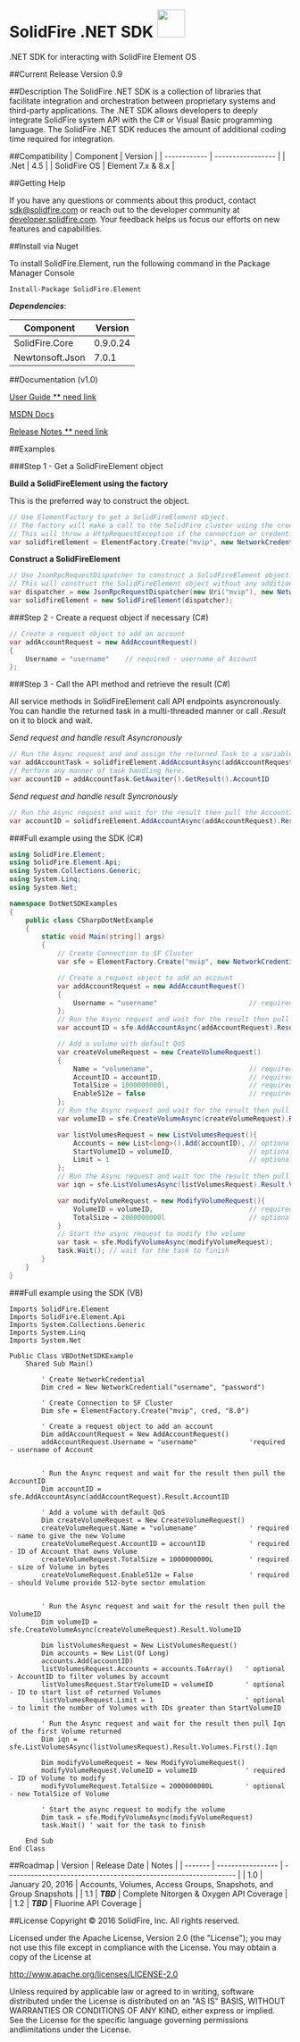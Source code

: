 # SolidFire .NET SDK <img src="http://solidfire.github.io/sdk-dotnet/img/icon_128x128.png" height="50" width="50" >

.NET SDK for interacting with SolidFire Element OS

##Current Release
Version 0.9

##Description
The SolidFire .NET SDK is a collection of libraries that facilitate integration and orchestration between proprietary systems and third-party applications. The .NET SDK allows developers to deeply integrate SolidFire system API with the C# or Visual Basic programming language. The SolidFire .NET SDK reduces the amount of additional coding time required for integration.

##Compatibility
| Component    | Version           |
| ------------ | ----------------- |
| .Net         | 4.5               |
| SolidFire OS | Element 7.x & 8.x |

##Getting Help

If you have any questions or comments about this product, contact <sdk@solidfire.com> or reach out to the developer community at [developer.solidfire.com](http://developer.solidfire.com). Your feedback helps us focus our efforts on new features and capabilities.

##Install via Nuget

To install SolidFire.Element, run the following command in the Package Manager Console

```
Install-Package SolidFire.Element
```

___Dependencies___:

| Component       | Version    |
| --------------- | ---------- |
| SolidFire.Core  | 0.9.0.24   |
| Newtonsoft.Json | 7.0.1      |


##Documentation (v1.0)

[User Guide ** need link](http://solidfire.github.io/sdk-dotnet)

[MSDN Docs](http://solidfire.github.io/sdk-dotnet/help/v1.1/html/N_SolidFire_Element.htm) 

[Release Notes ** need link](http://solidfire.github.io/sdk-dotnet)

##Examples

###Step 1 - Get a SolidFireElement object

**Build a SolidFireElement using the factory**

This is the preferred way to construct the object.

```c#
// Use ElementFactory to get a SolidFireElement object.
// The factory will make a call to the SolidFire cluster using the credentials supplied to test the connection.
// This will throw a HttpRequestException if the connection or credentials are invalid.
var solidfireElement = ElementFactory.Create("mvip", new NetworkCredential("username", "password"), "8.0");
```

**Construct a SolidFireElement**

```c#
// Use JsonRpcRequestDispatcher to construct a SolidFireElement object.
// This will construct the SolidFireElement object without any additional checking of the credentials and endpoint.
var dispatcher = new JsonRpcRequestDispatcher(new Uri("mvip"), new NetworkCredential("userName", "password"));
var solidfireElement = new SolidFireElement(dispatcher);
```

###Step 2 - Create a request object if necessary (C#)
```c#
// Create a request object to add an account
var addAccountRequest = new AddAccountRequest()
{
    Username = "username"    // required - username of Account
};
```

###Step 3 - Call the API method and retrieve the result (C#)

All service methods in SolidFireElement call API endpoints asyncronously. You can handle the returned task in a multi-threaded manner or call *.Result* on it to block and wait.

_Send request and handle result Asyncronously_

```c#
// Run the Async request and and assign the returned Task to a variable
var addAccountTask = solidfireElement.AddAccountAsync(addAccountRequest);
// Perform any manner of task handling here.
var accountID = addAccountTask.GetAwaiter().GetResult().AccountID   
```

_Send request and handle result Syncronously_

```c#
// Run the Async request and wait for the result then pull the AccountID
var accountID = solidfireElement.AddAccountAsync(addAccountRequest).Result.AccountID;    
```


###Full example using the SDK (C#)
```c#
using SolidFire.Element;
using SolidFire.Element.Api;
using System.Collections.Generic;
using System.Linq;
using System.Net;

namespace DotNetSDKExamples
{
    public class CSharpDotNetExample
    {
        static void Main(string[] args)
        {
            // Create Connection to SF Cluster
            var sfe = ElementFactory.Create("mvip", new NetworkCredential("username", "password"), "8.0");

            // Create a request object to add an account
            var addAccountRequest = new AddAccountRequest()
            {
                Username = "username"                       // required - username of Account
            };
            // Run the Async request and wait for the result then pull the AccountID
            var accountID = sfe.AddAccountAsync(addAccountRequest).Result.AccountID;

            // Add a volume with default QoS
            var createVolumeRequest = new CreateVolumeRequest()
            {
                Name = "volumename",                        // required - name to give the new Volume
                AccountID = accountID,                      // required - ID of Account that owns Volume
                TotalSize = 1000000000l,                    // required - size of Volume in bytes
                Enable512e = false                          // required - should Volume provide 512-byte sector emulation
            };
            // Run the Async request and wait for the result then pull the VolumeID
            var volumeID = sfe.CreateVolumeAsync(createVolumeRequest).Result.VolumeID;

            var listVolumesRequest = new ListVolumesRequest(){
                Accounts = new List<long>().Add(accountID), // optional - AccountID to filter volumes by account
                StartVolumeID = volumeID,                   // optional - ID to start list of returned Volumes
                Limit = 1                                   // optional - to limit the number of Volumes with IDs greater than StartVolumeID
            };
            // Run the Async request and wait for the result then pull Iqn of the first Volume returned
            var iqn = sfe.ListVolumesAsync(listVolumesRequest).Result.Volumes.First().Iqn;

            var modifyVolumeRequest = new ModifyVolumeRequest(){
                VolumeID = volumeID,                        // required - ID of Volume to modify
                TotalSize = 2000000000l                     // optional - new TotalSize of Volume
            }
            // Start the async request to modify the volume
            var task = sfe.ModifyVolumeAsync(modifyVolumeRequest);
            task.Wait(); // wait for the task to finish
        }
    }
}
```

###Full example using the SDK (VB)

```vbnet 
Imports SolidFire.Element
Imports SolidFire.Element.Api
Imports System.Collections.Generic
Imports System.Linq
Imports System.Net

Public Class VBDotNetSDKExample
    Shared Sub Main()

        ' Create NetworkCredential
        Dim cred = New NetworkCredential("username", "password")

        ' Create Connection to SF Cluster
        Dim sfe = ElementFactory.Create("mvip", cred, "8.0")

        ' Create a request object to add an account
        Dim addAccountRequest = New AddAccountRequest()
        addAccountRequest.Username = "username"             'required - username of Account


        ' Run the Async request and wait for the result then pull the AccountID
        Dim accountID = sfe.AddAccountAsync(addAccountRequest).Result.AccountID

        ' Add a volume with default QoS
        Dim createVolumeRequest = New CreateVolumeRequest()
        createVolumeRequest.Name = "volumename"             ' required - name to give the new Volume
        createVolumeRequest.AccountID = accountID           ' required - ID of Account that owns Volume
        createVolumeRequest.TotalSize = 1000000000L         ' required - size of Volume in bytes
        createVolumeRequest.Enable512e = False              ' required - should Volume provide 512-byte sector emulation


        ' Run the Async request and wait for the result then pull the VolumeID
        Dim volumeID = sfe.CreateVolumeAsync(createVolumeRequest).Result.VolumeID

        Dim listVolumesRequest = New ListVolumesRequest()
        Dim accounts = New List(Of Long)
        accounts.Add(accountID)
        listVolumesRequest.Accounts = accounts.ToArray()   ' optional - AccountID to filter volumes by account
        listVolumesRequest.StartVolumeID = volumeID        ' optional - ID to start list of returned Volumes
        listVolumesRequest.Limit = 1                       ' optional - to limit the number of Volumes with IDs greater than StartVolumeID

        ' Run the Async request and wait for the result then pull Iqn of the first Volume returned
        Dim iqn = sfe.ListVolumesAsync(listVolumesRequest).Result.Volumes.First().Iqn

        Dim modifyVolumeRequest = New ModifyVolumeRequest()
        modifyVolumeRequest.VolumeID = volumeID            ' required - ID of Volume to modify
        modifyVolumeRequest.TotalSize = 2000000000L        ' optional - new TotalSize of Volume

        ' Start the async request to modify the volume
        Dim task = sfe.ModifyVolumeAsync(modifyVolumeRequest)
        task.Wait() ' wait for the task to finish

    End Sub
End Class
```

##Roadmap
| Version | Release Date      | Notes                                                            |
| ------- | ----------------- | ---------------------------------------------------------------- |
| 1.0     | January 20, 2016  | Accounts, Volumes, Access Groups, Snapshots, and Group Snapshots |
| 1.1     | ___TBD___         | Complete Nitorgen & Oxygen API Coverage                          |
| 1.2     | ___TBD___         | Fluorine API Coverage                                            |

##License
Copyright © 2016 SolidFire, Inc. All rights reserved.

Licensed under the Apache License, Version 2.0 (the "License");
you may not use this file except in compliance with the License.
You may obtain a copy of the License at

   <http://www.apache.org/licenses/LICENSE-2.0>

Unless required by applicable law or agreed to in writing, software
distributed under the License is distributed on an "AS IS" BASIS,
WITHOUT WARRANTIES OR CONDITIONS OF ANY KIND, either express or implied.
See the License for the specific language governing permissions andlimitations under the License.
